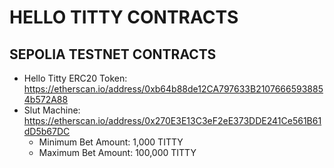 # HELLO TITTY CONTRACTS

## SEPOLIA TESTNET CONTRACTS

- Hello Titty ERC20 Token: https://etherscan.io/address/0xb64b88de12CA797633B21076665938854b572A88
- Slut Machine: https://etherscan.io/address/0x270E3E13C3eF2eE373DDE241Ce561B61dD5b67DC
    - Minimum Bet Amount: 1,000 TITTY
    - Maximum Bet Amount: 100,000 TITTY